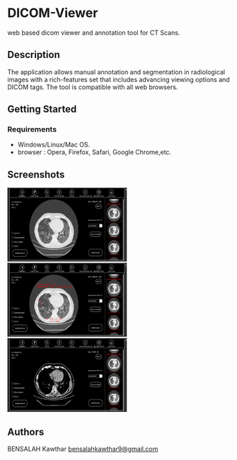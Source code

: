 # DICOM-Viewer
web based dicom viewer and annotation tool for CT Scans.

## Description

The application allows manual annotation and segmentation in radiological images with a rich-features set that includes advancing viewing options and DICOM tags. The tool is compatible with all web browsers.


## Getting Started

### Requirements

* Windows/Linux/Mac OS.
* browser : Opera, Firefox, Safari, Google Chrome,etc.

## Screenshots

<p float="left">
<img src="https://github.com/kawthar-bensalah/DICOM-Viewer/blob/d2869dcfa8301283ce4d40f3c857dc531a9d111f/image-1.png" width="270" height="167" /> <img src="https://github.com/kawthar-bensalah/DICOM-Viewer/blob/d2869dcfa8301283ce4d40f3c857dc531a9d111f/image-3.png" width="270" height="167" /> <img src="https://github.com/kawthar-bensalah/DICOM-Viewer/blob/d2869dcfa8301283ce4d40f3c857dc531a9d111f/image-2.png" width="270" height="167" />
 </p>
 

## Authors

BENSALAH Kawthar 
bensalahkawthar9@gmail.com
